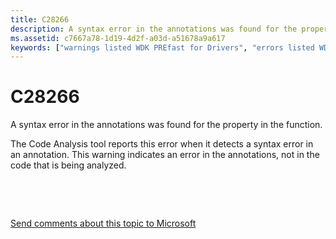 ```yaml
---
title: C28266
description: A syntax error in the annotations was found for the property in the function.
ms.assetid: c7667a78-1d19-4d2f-a03d-a51678a9a617
keywords: ["warnings listed WDK PREfast for Drivers", "errors listed WDK PREfast for Drivers"]
---
```


# C28266


A syntax error in the annotations was found for the property in the function.

The Code Analysis tool reports this error when it detects a syntax error in an annotation. This warning indicates an error in the annotations, not in the code that is being analyzed.

 

 

[Send comments about this topic to Microsoft](mailto:wsddocfb@microsoft.com?subject=Documentation%20feedback%20[devtest\devtest]:%20C28266%20%20RELEASE:%20%2811/17/2016%29&body=%0A%0APRIVACY%20STATEMENT%0A%0AWe%20use%20your%20feedback%20to%20improve%20the%20documentation.%20We%20don't%20use%20your%20email%20address%20for%20any%20other%20purpose,%20and%20we'll%20remove%20your%20email%20address%20from%20our%20system%20after%20the%20issue%20that%20you're%20reporting%20is%20fixed.%20While%20we're%20working%20to%20fix%20this%20issue,%20we%20might%20send%20you%20an%20email%20message%20to%20ask%20for%20more%20info.%20Later,%20we%20might%20also%20send%20you%20an%20email%20message%20to%20let%20you%20know%20that%20we've%20addressed%20your%20feedback.%0A%0AFor%20more%20info%20about%20Microsoft's%20privacy%20policy,%20see%20http://privacy.microsoft.com/default.aspx. "Send comments about this topic to Microsoft")




